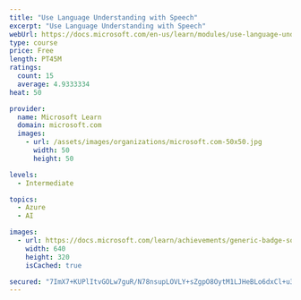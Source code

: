 ```yaml
---
title: "Use Language Understanding with Speech"
excerpt: "Use Language Understanding with Speech"
webUrl: https://docs.microsoft.com/en-us/learn/modules/use-language-understanding-speech/
type: course
price: Free
length: PT45M
ratings:
  count: 15
  average: 4.9333334
heat: 50

provider:
  name: Microsoft Learn
  domain: microsoft.com
  images:
    - url: /assets/images/organizations/microsoft.com-50x50.jpg
      width: 50
      height: 50

levels:
  - Intermediate

topics:
  - Azure
  - AI

images:
  - url: https://docs.microsoft.com/learn/achievements/generic-badge-social.png
    width: 640
    height: 320
    isCached: true

secured: "7ImX7+KUPlItvGOLw7guR/N78nsupLOVLY+sZgpO8OytM1LJHeBLo6dxCl+u3gQASz6BlxPJGs7ylNjLVkR86SB5sfNxaIt8KPQALoQqN0kEqTEKunkBLq2FKIWNnw4INuMraeDjJarUI+zRTpimrBLXovR7uSgAotOPTfIc3LaTHXl/0foIvxUG9H3Y8tdYcPi7Jb4Nd9yAH5FcG3UghnR52ELITRwUsGXj5kvCdQRx9oejCQRwZpud2YHdGxW0Acm4gKINfYDpSr3232Jm41kdWyipulbnDKBy7lSbjIe5/zqIiGeDHV/Fgm5NLrZr1eV4a58kUaeqHBjJQonT5OcVi1qW3q/GK/ouPTVY/MyaLnViyaW0NNQ0IndYWjo4/CeZ+4t6O0IteEwJNSp2nA2emMgVqd4ZllG6IIf6nHg=;11sJPbWTAempTcFjbwch2w=="
---
```



